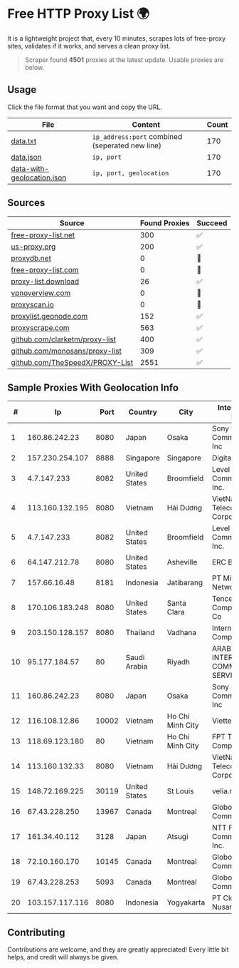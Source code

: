 
# Free HTTP Proxy List 🌍

It is a lightweight project that, every 10 minutes, scrapes lots of free-proxy sites, validates if it works, and serves a clean proxy list.


> Scraper found **4501** proxies at the latest update. Usable proxies are below.

## Usage

Click the file format that you want and copy the URL.


|File|Content|Count|
|----|-------|-----|
|[data.txt](https://raw.githubusercontent.com/themiralay/Proxy-List-World/master/data.txt)|`ip_address:port` combined (seperated new line)|170|
|[data.json](https://raw.githubusercontent.com/themiralay/Proxy-List-World/master/data.json)|`ip, port`|170|
|[data-with-geolocation.json](https://raw.githubusercontent.com/themiralay/Proxy-List-World/master/data-with-geolocation.json)|`ip, port, geolocation`|170|

## Sources

|Source|Found Proxies|Succeed|
|------|-------------|-------|
|[free-proxy-list.net](https://free-proxy-list.net)|300|✅|
|[us-proxy.org](https://www.us-proxy.org)|200|✅|
|[proxydb.net](http://proxydb.net)|0|🚫|
|[free-proxy-list.com](https://free-proxy-list.com/?page=&port=&type%5B%5D=http&type%5B%5D=https&up_time=0&search=Search)|0|🚫|
|[proxy-list.download](https://www.proxy-list.download/HTTP)|26|✅|
|[vpnoverview.com](https://vpnoverview.com/privacy/anonymous-browsing/free-proxy-servers)|0|🚫|
|[proxyscan.io](https://www.proxyscan.io)|0|🚫|
|[proxylist.geonode.com](https://proxylist.geonode.com/api/proxy-list?limit=300&page=1&sort_by=lastChecked&sort_type=desc&protocols=http,https)|152|✅|
|[proxyscrape.com](https://api.proxyscrape.com/v2/?request=displayproxies&protocol=http&timeout=10000&country=all&ssl=all&anonymity=all)|563|✅|
|[github.com/clarketm/proxy-list](https://raw.githubusercontent.com/clarketm/proxy-list/master/proxy-list-raw.txt)|400|✅|
|[github.com/monosans/proxy-list](https://raw.githubusercontent.com/monosans/proxy-list/main/proxies/http.txt)|309|✅|
|[github.com/TheSpeedX/PROXY-List](https://raw.githubusercontent.com/TheSpeedX/PROXY-List/master/http.txt)|2551|✅|


## Sample Proxies With Geolocation Info

|#|Ip|Port|Country|City|Internet Service Provider|
|-|--|----|-------|----|-------------------------|
|1|160.86.242.23|8080|Japan|Osaka|Sony Network Communications Inc|
|2|157.230.254.107|8888|Singapore|Singapore|DigitalOcean, LLC|
|3|4.7.147.233|8082|United States|Broomfield|Level 3 Communications, Inc.|
|4|113.160.132.195|8080|Vietnam|Hải Dương|VietNam Post and Telecom Corporation|
|5|4.7.147.233|8082|United States|Broomfield|Level 3 Communications, Inc.|
|6|64.147.212.78|8080|United States|Asheville|ERC Broadband|
|7|157.66.16.48|8181|Indonesia|Jatibarang|PT Mitra Mandiri Network|
|8|170.106.183.248|8080|United States|Santa Clara|Tencent Cloud Computing (Beijing) Co|
|9|203.150.128.157|8080|Thailand|Vadhana|Internet Thailand Company Ltd|
|10|95.177.184.57|80|Saudi Arabia|Riyadh|ARABIAN INTERNET & COMMUNICATIONS SERVICES CO.LTD|
|11|160.86.242.23|8080|Japan|Osaka|Sony Network Communications Inc|
|12|116.108.12.86|10002|Vietnam|Ho Chi Minh City|Viettel Corporation|
|13|118.69.123.180|80|Vietnam|Ho Chi Minh City|FPT Telecom Company|
|14|113.160.132.33|8080|Vietnam|Hải Dương|VietNam Post and Telecom Corporation|
|15|148.72.169.225|30119|United States|St Louis|velia.net|
|16|67.43.228.250|13967|Canada|Montreal|GloboTech Communications|
|17|161.34.40.112|3128|Japan|Atsugi|NTT PC Communications, Inc.|
|18|72.10.160.170|10145|Canada|Montreal|GloboTech Communications|
|19|67.43.228.253|5093|Canada|Montreal|GloboTech Communications|
|20|103.157.117.116|8080|Indonesia|Yogyakarta|PT Cloud Teknologi Nusantara|



## Contributing

Contributions are welcome, and they are greatly appreciated! Every
little bit helps, and credit will always be given.

